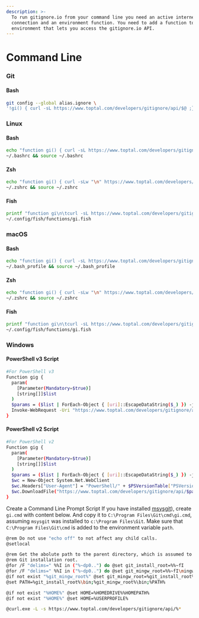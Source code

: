 ```yaml
---
description: >-
  To run gitignore.io from your command line you need an active internet
  connection and an environment function. You need to add a function to your
  environment that lets you access the gitignore.io API.
---
```


# Command Line

### Git

#### Bash <a id="git-bash"></a>

```bash
git config --global alias.ignore \
'!gi() { curl -sL https://www.toptal.com/developers/gitignore/api/$@ ;}; gi'
```

### Linux

#### Bash <a id="linux-bash"></a>

```bash
echo "function gi() { curl -sL https://www.toptal.com/developers/gitignore/api/\$@ ;}" >> \
~/.bashrc && source ~/.bashrc
```

#### Zsh <a id="linux-zsh"></a>

```bash
echo "function gi() { curl -sLw "\n" https://www.toptal.com/developers/gitignore/api/\$@ ;}" >> \
~/.zshrc && source ~/.zshrc
```

#### Fish <a id="linux-fish"></a>

```bash
printf "function gi\n\tcurl -sL https://www.toptal.com/developers/gitignore/api/\$argv\nend\n" > \
~/.config/fish/functions/gi.fish
```

### macOS

#### Bash <a id="macos-bash"></a>

```bash
echo "function gi() { curl -sL https://www.toptal.com/developers/gitignore/api/\$@ ;}" >> \
~/.bash_profile && source ~/.bash_profile
```

#### Zsh <a id="masos-zsh"></a>

```bash
echo "function gi() { curl -sLw "\n" https://www.toptal.com/developers/gitignore/api/\$@ ;}" >> \
~/.zshrc && source ~/.zshrc
```

#### Fish <a id="macos-fish"></a>

```bash
printf "function gi\n\tcurl -sL https://www.toptal.com/developers/gitignore/api/\$argv\nend\n" > \
~/.config/fish/functions/gi.fish
```

### Windows

#### PowerShell v3 Script

```bash
#For PowerShell v3
Function gig {
  param(
    [Parameter(Mandatory=$true)]
    [string[]]$list
  )
  $params = ($list | ForEach-Object { [uri]::EscapeDataString($_) }) -join ","
  Invoke-WebRequest -Uri "https://www.toptal.com/developers/gitignore/api/$params" | select -ExpandProperty content | Out-File -FilePath $(Join-Path -path $pwd -ChildPath ".gitignore") -Encoding ascii
}
```

#### PowerShell v2 Script <a id="windows-powershell-v2"></a>

```bash
#For PowerShell v2
Function gig {
  param(
    [Parameter(Mandatory=$true)]
    [string[]]$list
  )
  $params = ($list | ForEach-Object { [uri]::EscapeDataString($_) }) -join ","
  $wc = New-Object System.Net.WebClient
  $wc.Headers["User-Agent"] = "PowerShell/" + $PSVersionTable["PSVersion"].ToString()
  $wc.DownloadFile("https://www.toptal.com/developers/gitignore/api/$params", "$PWD\.gitignore")
}
```

Create a Command Line Prompt Script If you have installed [msysgit](http://msysgit.github.io/)\), create `gi.cmd` with content below. And copy it to `C:\Program Files\Git\cmd\gi.cmd`, assuming `msysgit` was installed to `c:\Program Files\Git`. Make sure that `C:\Program Files\Git\cmd` is added to the environment variable `path`.

```bash
@rem Do not use "echo off" to not affect any child calls.
@setlocal

@rem Get the abolute path to the parent directory, which is assumed to be the
@rem Git installation root.
@for /F "delims=" %%I in ("%~dp0..") do @set git_install_root=%%~fI
@for /F "delims=" %%I in ("%~dp0..") do @set git_mingw_root=%%~fI\mingw
@if not exist "%git_mingw_root%" @set git_mingw_root=%git_install_root%\mingw64
@set PATH=%git_install_root%\bin;%git_mingw_root%\bin;%PATH%

@if not exist "%HOME%" @set HOME=%HOMEDRIVE%%HOMEPATH%
@if not exist "%HOME%" @set HOME=%USERPROFILE%

@curl.exe -L -s https://www.toptal.com/developers/gitignore/api/%*
```

